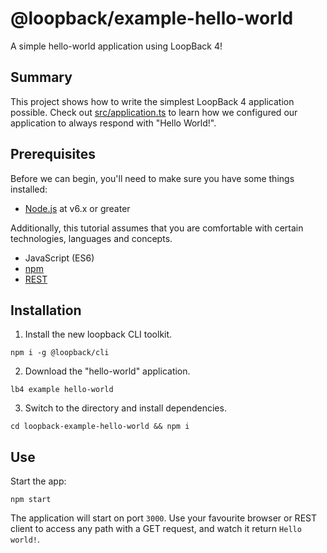 # @loopback/example-hello-world

A simple hello-world application using LoopBack 4!

## Summary

This project shows how to write the simplest LoopBack 4 application possible.
Check out [src/application.ts](src/application.ts) to learn how we configured
our application to always respond with "Hello World!".

## Prerequisites

Before we can begin, you'll need to make sure you have some things installed:
- [Node.js](https://nodejs.org/en/) at v6.x or greater

Additionally, this tutorial assumes that you are comfortable with
certain technologies, languages and concepts.
- JavaScript (ES6)
- [npm](https://www.npmjs.com/)
- [REST](https://en.wikipedia.org/wiki/Representational_state_transfer)

## Installation

1. Install the new loopback CLI toolkit.
```
npm i -g @loopback/cli
```

2. Download the "hello-world" application.
```
lb4 example hello-world
```

3. Switch to the directory and install dependencies.
```
cd loopback-example-hello-world && npm i
```

## Use

Start the app:

```
npm start
```

The application will start on port `3000`. Use your favourite browser or REST
client to access any path with a GET request, and watch it return `Hello world!`.

